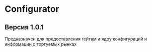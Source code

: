 # Configurator
## Версия 1.0.1
Предназначен для предоставления гейтам и ядру конфигураций и информации о торгуемых рынках
